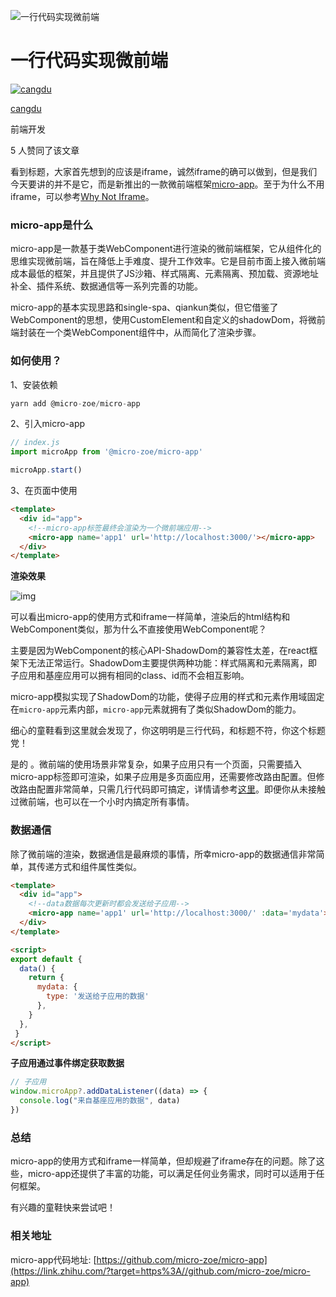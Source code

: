 ![一行代码实现微前端](https://pic3.zhimg.com/v2-c8b5352b4014abef971eb65fe2f112b4_1440w.jpg?source=172ae18b)

# 一行代码实现微前端

[![cangdu](https://pica.zhimg.com/02eb9ca673e63152f28ddb46c5861603_xs.jpg?source=172ae18b)](https://www.zhihu.com/people/cang-du-64)

[cangdu](https://www.zhihu.com/people/cang-du-64)

前端开发

5 人赞同了该文章

看到标题，大家首先想到的应该是iframe，诚然iframe的确可以做到，但是我们今天要讲的并不是它，而是新推出的一款微前端框架[micro-app](https://link.zhihu.com/?target=https%3A//github.com/micro-zoe/micro-app)。至于为什么不用iframe，可以参考[Why Not Iframe](https://link.zhihu.com/?target=https%3A//www.yuque.com/kuitos/gky7yw/gesexv)。

### micro-app是什么

micro-app是一款基于类WebComponent进行渲染的微前端框架，它从组件化的思维实现微前端，旨在降低上手难度、提升工作效率。它是目前市面上接入微前端成本最低的框架，并且提供了JS沙箱、样式隔离、元素隔离、预加载、资源地址补全、插件系统、数据通信等一系列完善的功能。

micro-app的基本实现思路和single-spa、qiankun类似，但它借鉴了WebComponent的思想，使用CustomElement和自定义的shadowDom，将微前端封装在一个类WebComponent组件中，从而简化了渲染步骤。

### 如何使用？

1、安装依赖

```js
yarn add @micro-zoe/micro-app
```

2、引入micro-app

```js
// index.js
import microApp from '@micro-zoe/micro-app'

microApp.start()
```

3、在页面中使用

```html
<template>
  <div id="app">
    <!--micro-app标签最终会渲染为一个微前端应用-->
    <micro-app name='app1' url='http://localhost:3000/'></micro-app>
  </div>
</template>
```

**渲染效果**

![img](https://pic4.zhimg.com/80/v2-d31f21494866f36ee92fe37d95cca807_720w.jpg)



可以看出micro-app的使用方式和iframe一样简单，渲染后的html结构和WebComponent类似，那为什么不直接使用WebComponent呢？

主要是因为WebComponent的核心API-ShadowDom的兼容性太差，在react框架下无法正常运行。ShadowDom主要提供两种功能：样式隔离和元素隔离，即子应用和基座应用可以拥有相同的class、id而不会相互影响。

micro-app模拟实现了ShadowDom的功能，使得子应用的样式和元素作用域固定在`micro-app`元素内部，`micro-app`元素就拥有了类似ShadowDom的能力。

细心的童鞋看到这里就会发现了，你这明明是三行代码，和标题不符，你这个标题党！

是的 。微前端的使用场景非常复杂，如果子应用只有一个页面，只需要插入micro-app标签即可渲染，如果子应用是多页面应用，还需要修改路由配置。但修改路由配置非常简单，只需几行代码即可搞定，详情请参考[这里](https://link.zhihu.com/?target=https%3A//cangdu.org/micro-app/docs.html%23/zh-cn/start)。即便你从未接触过微前端，也可以在一个小时内搞定所有事情。

### 数据通信

除了微前端的渲染，数据通信是最麻烦的事情，所幸micro-app的数据通信非常简单，其传递方式和组件属性类似。

```html
<template>
  <div id="app">
    <!--data数据每次更新时都会发送给子应用-->
    <micro-app name='app1' url='http://localhost:3000/' :data='mydata'></micro-app>
  </div>
</template>

<script>
export default {
  data() {
    return {
      mydata: {
        type: '发送给子应用的数据'
      },
    }
  },
 }
</script>
```

**子应用通过事件绑定获取数据**

```js
// 子应用
window.microApp?.addDataListener((data) => {
  console.log("来自基座应用的数据", data)
})
```

### 总结

micro-app的使用方式和iframe一样简单，但却规避了iframe存在的问题。除了这些，micro-app还提供了丰富的功能，可以满足任何业务需求，同时可以适用于任何框架。

有兴趣的童鞋快来尝试吧！

### 相关地址

micro-app代码地址: [https://github.com/micro-zoe/micro-app](https://link.zhihu.com/?target=https%3A//github.com/micro-zoe/micro-app)